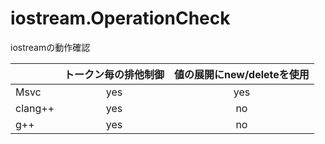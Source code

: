 # iostream.OperationCheck
iostreamの動作確認

||トークン毎の排他制御|値の展開にnew/deleteを使用|
|-|:-:|:-:|
|Msvc|yes|yes|
|clang++|yes|no|
|g++|yes|no|
